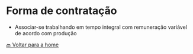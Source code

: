# Forma de contratação

* Associar-se trabalhando em tempo integral com remuneração variável de acordo com produção

[🔙 Voltar para a home](../README.md)